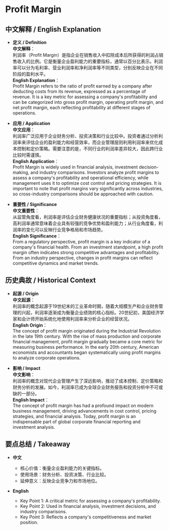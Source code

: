 # Profit Margin

## 中文解释 / English Explanation

* **定义 / Definition**  
  **中文解释**：  
  利润率（Profit Margin）是指企业在销售收入中扣除成本后所获得的利润占销售收入的比例。它是衡量企业盈利能力的重要指标，通常以百分比表示。利润率可以分为毛利率、营业利润率和净利润率等不同类型，分别反映企业在不同阶段的盈利水平。  
  **English Explanation**：  
  Profit Margin refers to the ratio of profit earned by a company after deducting costs from its revenue, expressed as a percentage of revenue. It is a key metric for assessing a company's profitability and can be categorized into gross profit margin, operating profit margin, and net profit margin, each reflecting profitability at different stages of operations.

* **应用 / Application**  
  **中文应用**：  
  利润率广泛应用于企业财务分析、投资决策和行业比较中。投资者通过分析利润率来评估企业的盈利能力和经营效率，而企业管理层则利用利润率来优化成本控制和定价策略。需要注意的是，不同行业的利润率差异较大，因此跨行业比较时需谨慎。  
  **English Application**：  
  Profit Margin is widely used in financial analysis, investment decision-making, and industry comparisons. Investors analyze profit margins to assess a company's profitability and operational efficiency, while management uses it to optimize cost control and pricing strategies. It is important to note that profit margins vary significantly across industries, so cross-industry comparisons should be approached with caution.

* **重要性 / Significance**  
  **中文重要性**：  
  从监管角度看，利润率是评估企业财务健康状况的重要指标；从投资角度看，高利润率通常意味着企业具有较强的竞争优势和盈利能力；从行业角度看，利润率的变化可以反映行业竞争格局和市场趋势。  
  **English Significance**：  
  From a regulatory perspective, profit margin is a key indicator of a company's financial health. From an investment standpoint, a high profit margin often indicates strong competitive advantages and profitability. From an industry perspective, changes in profit margins can reflect competitive dynamics and market trends.

## 历史典故 / Historical Context

* **起源 / Origin**  
  **中文起源**：  
  利润率的概念起源于19世纪末的工业革命时期，随着大规模生产和企业财务管理的兴起，利润率逐渐成为衡量企业绩效的核心指标。20世纪初，美国经济学家和会计师开始系统化地使用利润率来分析企业的经营状况。  
  **English Origin**：  
  The concept of profit margin originated during the Industrial Revolution in the late 19th century. With the rise of mass production and corporate financial management, profit margin gradually became a core metric for measuring business performance. In the early 20th century, American economists and accountants began systematically using profit margins to analyze corporate operations.

* **影响 / Impact**  
  **中文影响**：  
  利润率的概念对现代企业管理产生了深远影响，推动了成本控制、定价策略和财务分析的发展。如今，利润率已成为全球企业财务报告和投资分析中不可或缺的一部分。  
  **English Impact**：  
  The concept of profit margin has had a profound impact on modern business management, driving advancements in cost control, pricing strategies, and financial analysis. Today, profit margin is an indispensable part of global corporate financial reporting and investment analysis.

## 要点总结 / Takeaway

* **中文**  
  - 核心价值：衡量企业盈利能力的关键指标。  
  - 使用场景：财务分析、投资决策、行业比较。  
  - 延伸意义：反映企业竞争力和市场地位。  

* **English**  
  - Key Point 1: A critical metric for assessing a company's profitability.  
  - Key Point 2: Used in financial analysis, investment decisions, and industry comparisons.  
  - Key Point 3: Reflects a company's competitiveness and market position.